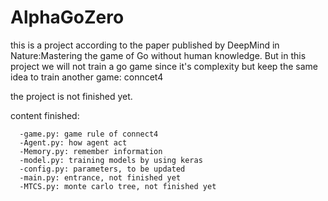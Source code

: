 # AlphaGoZero

this is a project according to the paper published by DeepMind in Nature:Mastering the game of Go without human knowledge. But in this project we will not train a go game since it's complexity but keep the same idea to train another game: conncet4

the project is not finished yet.

content finished:

      -game.py: game rule of connect4
      -Agent.py: how agent act
      -Memory.py: remember information
      -model.py: training models by using keras
      -config.py: parameters, to be updated
      -main.py: entrance, not finished yet
      -MTCS.py: monte carlo tree, not finished yet

